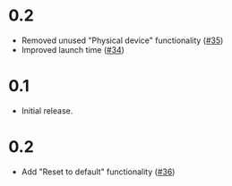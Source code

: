 # 0.2

- Removed unused "Physical device" functionality ([#35](https://github.com/JoeSSS/calabash-launcher/pull/35))
- Improved launch time ([#34](https://github.com/JoeSSS/calabash-launcher/pull/34))

# 0.1

- Initial release.

# 0.2

- Add "Reset to default" functionality ([#36](https://github.com/JoeSSS/calabash-launcher/pull/36))

